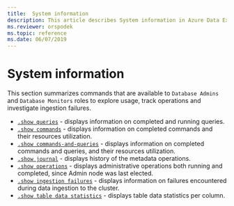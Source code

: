 ```yaml
---
title:  System information
description: This article describes System information in Azure Data Explorer.
ms.reviewer: orspodek
ms.topic: reference
ms.date: 06/07/2019
---
```

# System information

This section summarizes commands that are available to `Database Admins` and `Database Monitors` roles to explore usage, track operations and investigate ingestion failures.

* [`.show queries`](queries.md) - displays information on completed and running queries.
* [`.show commands`](commands.md) - displays information on completed commands and their resources utilization.
* [`.show commands-and-queries`](commands-and-queries.md) - displays information on completed commands and queries, and their resources utilization.
* [`.show journal`](journal.md) - displays history of the metadata operations.
* [`.show operations`](operations.md) - displays administrative operations both running and completed, since Admin node was last elected.
* [`.show ingestion failures`](ingestionfailures.md) - displays information on failures encountered during data ingestion to the cluster.
* [`.show table data statistics`](show-table-data-statistics.md) - displays table data statistics per column.
